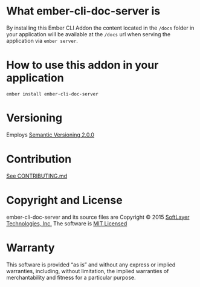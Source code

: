 
# What ember-cli-doc-server is

By installing this Ember CLI Addon the content located in the `/docs` folder in your application will be available at
the `/docs` url when serving the application via `ember server`.


# How to use this addon in your application

```
ember install ember-cli-doc-server
```


# Versioning
Employs [Semantic Versioning 2.0.0](http://semver.org/)



# Contribution
[See CONTRIBUTING.md](CONTRIBUTING.md)



# Copyright and License
ember-cli-doc-server and its source files are Copyright © 2015
[SoftLayer Technologies, Inc.](http://www.softlayer.com/) The software is [MIT Licensed](LICENSE.md)



# Warranty
This software is provided “as is” and without any express or implied warranties, including, without limitation,
the implied warranties of merchantability and fitness for a particular purpose.